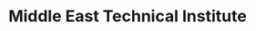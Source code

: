 ---
title: "Middle East Technical Institute"
description: "International research institute specializing in Middle Eastern languages and technologies. METI provides crucial support for Kurdish language research through international collaborations and funding initiatives."
website: "https://meti.org"
location: "Ankara, Turkey"
established: "2010"
type: "International Institute"
focus: ["Cross-cultural Research", "Language Technology", "International Collaboration", "Policy Research"]
paperIds: ["paper-2", "paper-8"]
projectIds: ["translation", "tts", "summarization"]
memberIds: ["mohammad-ali", "sara-ahmed", "ahmad-kurdish", "karim-mohammad"]
datasetIds: ["dataset-3", "dataset-4"]
draft: false
--- 